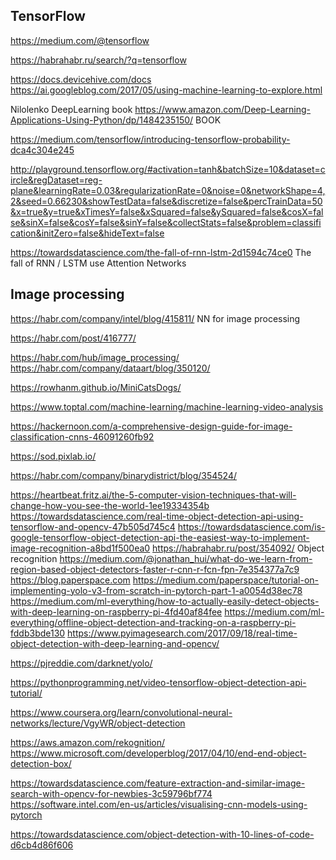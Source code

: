
## TensorFlow
 
<https://medium.com/@tensorflow>

<https://habrahabr.ru/search/?q=tensorflow>

https://docs.devicehive.com/docs
https://ai.googleblog.com/2017/05/using-machine-learning-to-explore.html

Nilolenko DeepLearning book
https://www.amazon.com/Deep-Learning-Applications-Using-Python/dp/1484235150/  BOOK

https://medium.com/tensorflow/introducing-tensorflow-probability-dca4c304e245


http://playground.tensorflow.org/#activation=tanh&batchSize=10&dataset=circle&regDataset=reg-plane&learningRate=0.03&regularizationRate=0&noise=0&networkShape=4,2&seed=0.66230&showTestData=false&discretize=false&percTrainData=50&x=true&y=true&xTimesY=false&xSquared=false&ySquared=false&cosX=false&sinX=false&cosY=false&sinY=false&collectStats=false&problem=classification&initZero=false&hideText=false
 

https://towardsdatascience.com/the-fall-of-rnn-lstm-2d1594c74ce0  The fall of RNN / LSTM use Attention Networks

## Image processing
<https://habr.com/company/intel/blog/415811/>   NN for image processing

<https://habr.com/post/416777/>

<https://habr.com/hub/image_processing/>
<https://habr.com/company/dataart/blog/350120/>

https://rowhanm.github.io/MiniCatsDogs/

https://www.toptal.com/machine-learning/machine-learning-video-analysis

https://hackernoon.com/a-comprehensive-design-guide-for-image-classification-cnns-46091260fb92


https://sod.pixlab.io/

https://habr.com/company/binarydistrict/blog/354524/

https://heartbeat.fritz.ai/the-5-computer-vision-techniques-that-will-change-how-you-see-the-world-1ee19334354b
https://towardsdatascience.com/real-time-object-detection-api-using-tensorflow-and-opencv-47b505d745c4
https://towardsdatascience.com/is-google-tensorflow-object-detection-api-the-easiest-way-to-implement-image-recognition-a8bd1f500ea0
https://habrahabr.ru/post/354092/ Object recognition
https://medium.com/@jonathan_hui/what-do-we-learn-from-region-based-object-detectors-faster-r-cnn-r-fcn-fpn-7e354377a7c9
https://blog.paperspace.com
https://medium.com/paperspace/tutorial-on-implementing-yolo-v3-from-scratch-in-pytorch-part-1-a0054d38ec78
https://medium.com/ml-everything/how-to-actually-easily-detect-objects-with-deep-learning-on-raspberry-pi-4fd40af84fee
https://medium.com/ml-everything/offline-object-detection-and-tracking-on-a-raspberry-pi-fddb3bde130
https://www.pyimagesearch.com/2017/09/18/real-time-object-detection-with-deep-learning-and-opencv/

https://pjreddie.com/darknet/yolo/

https://pythonprogramming.net/video-tensorflow-object-detection-api-tutorial/

https://www.coursera.org/learn/convolutional-neural-networks/lecture/VgyWR/object-detection


https://aws.amazon.com/rekognition/
https://www.microsoft.com/developerblog/2017/04/10/end-end-object-detection-box/

https://towardsdatascience.com/feature-extraction-and-similar-image-search-with-opencv-for-newbies-3c59796bf774
https://software.intel.com/en-us/articles/visualising-cnn-models-using-pytorch

<https://towardsdatascience.com/object-detection-with-10-lines-of-code-d6cb4d86f606>
